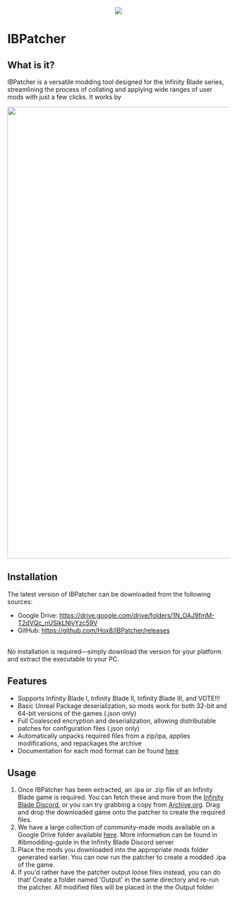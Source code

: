 <p align="center">
  <img src="https://user-images.githubusercontent.com/125164507/236659387-e1ac1787-c639-4c6d-bf2a-3090b3a6dd68.png">
</p>

# IBPatcher
## What is it?
IBPatcher is a versatile modding tool designed for the Infinity Blade series, streamlining the process of collating and applying wide ranges of user mods with just a few clicks.
It works by 

<p align="center">
  <img src="https://user-images.githubusercontent.com/125164507/236659991-b90a322b-eeff-4a46-9915-5f62ca9cc2c8.png" width=1024>
</p>

## Installation
The latest version of IBPatcher can be downloaded from the following sources:
- Google Drive: https://drive.google.com/drive/folders/1N_OAJ9fmM-T2dVQc_nUSikLNlyYzc59V </li>
- GitHub: https://github.com/Hox8/IBPatcher/releases
<br>
No installation is required—simply download the version for your platform and extract the executable to your PC.

## Features
- Supports Infinity Blade I, Infinity Blade II, Infinity Blade III, and VOTE!!!
- Basic Unreal Package deserialization, so mods work for both 32-bit and 64-bit versions of the games (.json only)
- Full Coalesced encryption and deserialization, allowing distributable patches for configuration files (.json only)
- Automatically unpacks required files from a zip/ipa, applies modifications, and repackages the archive
- Documentation for each mod format can be found [here](https://www.youtube.com/watch?v=dQw4w9WgXcQ)

## Usage
1. Once IBPatcher has been extracted, an .ipa or .zip file of an Infinity Blade game is required. You can fetch these and more from the [Infinity Blade Discord](https://discord.gg/S7jCh9N), or you can try grabbing a copy from [Archive.org](https://archive.org/). Drag and drop the downloaded game onto the patcher to create the required files.  
2. We have a large collection of community-made mods available on a Google Drive folder available [here](https://drive.google.com/drive/folders/1qg4Luhq2tjJqxfI3wF5MZhXQdQegIgui). More information can be found in #ibmodding-guide in the Infinity Blade Discord server<br>
3. Place the mods you downloaded into the appropriate mods folder generated earlier. You can now run the patcher to create a modded .ipa of the game.<br>
4. If you'd rather have the patcher output loose files instead, you can do that! Create a folder named 'Output' in the same directory and re-run the patcher. All modified files will be placed in the the Output folder<br>
